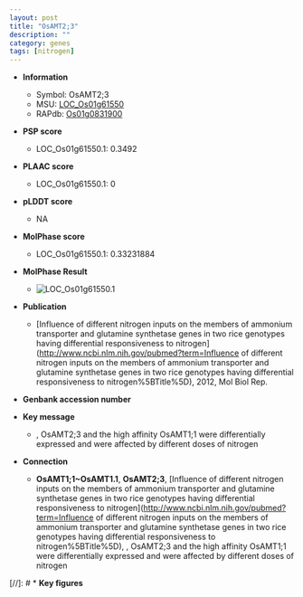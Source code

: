 ```yaml
---
layout: post
title: "OsAMT2;3"
description: ""
category: genes
tags: [nitrogen]
---
```


* **Information**  
    + Symbol: OsAMT2;3  
    + MSU: [LOC_Os01g61550](http://rice.plantbiology.msu.edu/cgi-bin/ORF_infopage.cgi?orf=LOC_Os01g61550)  
    + RAPdb: [Os01g0831900](http://rapdb.dna.affrc.go.jp/viewer/gbrowse_details/irgsp1?name=Os01g0831900)  

* **PSP score**  
    + LOC_Os01g61550.1: 0.3492 

* **PLAAC score**  
    + LOC_Os01g61550.1: 0 

* **pLDDT score**
    + NA


* **MolPhase score**
    + LOC_Os01g61550.1: 0.33231884

* **MolPhase Result**
    + ![LOC_Os01g61550.1](https://304243504.github.io/Pictures/LOC_Os01g/LOC_Os01g61550.1.png)

* **Publication**  
    + [Influence of different nitrogen inputs on the members of ammonium transporter and glutamine synthetase genes in two rice genotypes having differential responsiveness to nitrogen](http://www.ncbi.nlm.nih.gov/pubmed?term=Influence of different nitrogen inputs on the members of ammonium transporter and glutamine synthetase genes in two rice genotypes having differential responsiveness to nitrogen%5BTitle%5D), 2012, Mol Biol Rep.

* **Genbank accession number**  

* **Key message**  
    + , OsAMT2;3 and the high affinity OsAMT1;1 were differentially expressed and were affected by different doses of nitrogen

* **Connection**  
    + __OsAMT1;1~OsAMT1.1__, __OsAMT2;3__, [Influence of different nitrogen inputs on the members of ammonium transporter and glutamine synthetase genes in two rice genotypes having differential responsiveness to nitrogen](http://www.ncbi.nlm.nih.gov/pubmed?term=Influence of different nitrogen inputs on the members of ammonium transporter and glutamine synthetase genes in two rice genotypes having differential responsiveness to nitrogen%5BTitle%5D), , OsAMT2;3 and the high affinity OsAMT1;1 were differentially expressed and were affected by different doses of nitrogen

[//]: # * **Key figures**  



